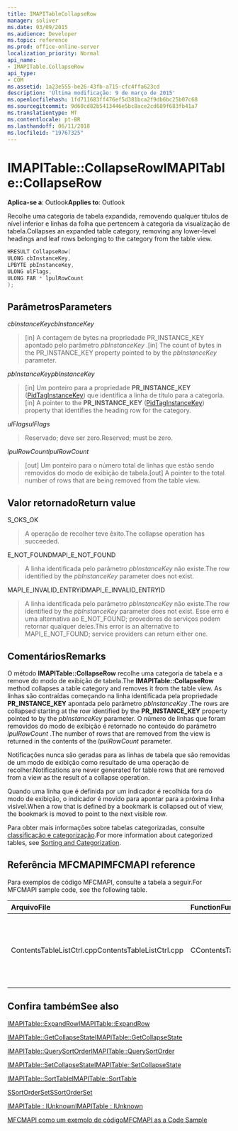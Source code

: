 ```yaml
---
title: IMAPITableCollapseRow
manager: soliver
ms.date: 03/09/2015
ms.audience: Developer
ms.topic: reference
ms.prod: office-online-server
localization_priority: Normal
api_name:
- IMAPITable.CollapseRow
api_type:
- COM
ms.assetid: 1a23e555-be26-43fb-a715-cfc4ffa623cd
description: 'Última modificação: 9 de março de 2015'
ms.openlocfilehash: 1fd711683ff476ef5d381bca2f9db6bc25b07c68
ms.sourcegitcommit: 9d60cd82b5413446e5bc8ace2cd689f683fb41a7
ms.translationtype: MT
ms.contentlocale: pt-BR
ms.lasthandoff: 06/11/2018
ms.locfileid: "19767325"
---
```

# <a name="imapitablecollapserow"></a><span data-ttu-id="e2ffe-103">IMAPITable::CollapseRow</span><span class="sxs-lookup"><span data-stu-id="e2ffe-103">IMAPITable::CollapseRow</span></span>

  
  
<span data-ttu-id="e2ffe-104">**Aplica-se a**: Outlook</span><span class="sxs-lookup"><span data-stu-id="e2ffe-104">**Applies to**: Outlook</span></span> 
  
<span data-ttu-id="e2ffe-105">Recolhe uma categoria de tabela expandida, removendo qualquer títulos de nível inferior e linhas da folha que pertencem à categoria da visualização de tabela.</span><span class="sxs-lookup"><span data-stu-id="e2ffe-105">Collapses an expanded table category, removing any lower-level headings and leaf rows belonging to the category from the table view.</span></span>
  
```cpp
HRESULT CollapseRow(
ULONG cbInstanceKey,
LPBYTE pbInstanceKey,
ULONG ulFlags,
ULONG FAR * lpulRowCount
);
```

## <a name="parameters"></a><span data-ttu-id="e2ffe-106">Parâmetros</span><span class="sxs-lookup"><span data-stu-id="e2ffe-106">Parameters</span></span>

 <span data-ttu-id="e2ffe-107">_cbInstanceKey_</span><span class="sxs-lookup"><span data-stu-id="e2ffe-107">_cbInstanceKey_</span></span>
  
> <span data-ttu-id="e2ffe-108">[in] A contagem de bytes na propriedade PR_INSTANCE_KEY apontado pelo parâmetro _pbInstanceKey_ .</span><span class="sxs-lookup"><span data-stu-id="e2ffe-108">[in] The count of bytes in the PR_INSTANCE_KEY property pointed to by the  _pbInstanceKey_ parameter.</span></span> 
    
 <span data-ttu-id="e2ffe-109">_pbInstanceKey_</span><span class="sxs-lookup"><span data-stu-id="e2ffe-109">_pbInstanceKey_</span></span>
  
> <span data-ttu-id="e2ffe-110">[in] Um ponteiro para a propriedade **PR_INSTANCE_KEY** ([PidTagInstanceKey](pidtaginstancekey-canonical-property.md)) que identifica a linha de título para a categoria.</span><span class="sxs-lookup"><span data-stu-id="e2ffe-110">[in] A pointer to the **PR_INSTANCE_KEY** ([PidTagInstanceKey](pidtaginstancekey-canonical-property.md)) property that identifies the heading row for the category.</span></span> 
    
 <span data-ttu-id="e2ffe-111">_ulFlags_</span><span class="sxs-lookup"><span data-stu-id="e2ffe-111">_ulFlags_</span></span>
  
> <span data-ttu-id="e2ffe-112">Reservado; deve ser zero.</span><span class="sxs-lookup"><span data-stu-id="e2ffe-112">Reserved; must be zero.</span></span>
    
 <span data-ttu-id="e2ffe-113">_lpulRowCount_</span><span class="sxs-lookup"><span data-stu-id="e2ffe-113">_lpulRowCount_</span></span>
  
> <span data-ttu-id="e2ffe-114">[out] Um ponteiro para o número total de linhas que estão sendo removidos do modo de exibição de tabela.</span><span class="sxs-lookup"><span data-stu-id="e2ffe-114">[out] A pointer to the total number of rows that are being removed from the table view.</span></span>
    
## <a name="return-value"></a><span data-ttu-id="e2ffe-115">Valor retornado</span><span class="sxs-lookup"><span data-stu-id="e2ffe-115">Return value</span></span>

<span data-ttu-id="e2ffe-116">S_OK</span><span class="sxs-lookup"><span data-stu-id="e2ffe-116">S_OK</span></span> 
  
> <span data-ttu-id="e2ffe-117">A operação de recolher teve êxito.</span><span class="sxs-lookup"><span data-stu-id="e2ffe-117">The collapse operation has succeeded.</span></span>
    
<span data-ttu-id="e2ffe-118">E_NOT_FOUND</span><span class="sxs-lookup"><span data-stu-id="e2ffe-118">MAPI_E_NOT_FOUND</span></span> 
  
> <span data-ttu-id="e2ffe-119">A linha identificada pelo parâmetro _pbInstanceKey_ não existe.</span><span class="sxs-lookup"><span data-stu-id="e2ffe-119">The row identified by the  _pbInstanceKey_ parameter does not exist.</span></span> 
    
<span data-ttu-id="e2ffe-120">MAPI_E_INVALID_ENTRYID</span><span class="sxs-lookup"><span data-stu-id="e2ffe-120">MAPI_E_INVALID_ENTRYID</span></span> 
  
> <span data-ttu-id="e2ffe-121">A linha identificada pelo parâmetro _pbInstanceKey_ não existe.</span><span class="sxs-lookup"><span data-stu-id="e2ffe-121">The row identified by the  _pbInstanceKey_ parameter does not exist.</span></span> <span data-ttu-id="e2ffe-122">Esse erro é uma alternativa ao E_NOT_FOUND; provedores de serviços podem retornar qualquer deles.</span><span class="sxs-lookup"><span data-stu-id="e2ffe-122">This error is an alternative to MAPI_E_NOT_FOUND; service providers can return either one.</span></span> 
    
## <a name="remarks"></a><span data-ttu-id="e2ffe-123">Comentários</span><span class="sxs-lookup"><span data-stu-id="e2ffe-123">Remarks</span></span>

<span data-ttu-id="e2ffe-124">O método **IMAPITable::CollapseRow** recolhe uma categoria de tabela e a remove do modo de exibição de tabela.</span><span class="sxs-lookup"><span data-stu-id="e2ffe-124">The **IMAPITable::CollapseRow** method collapses a table category and removes it from the table view.</span></span> <span data-ttu-id="e2ffe-125">As linhas são contraídas começando na linha identificada pela propriedade **PR_INSTANCE_KEY** apontada pelo parâmetro _pbInstanceKey_ .</span><span class="sxs-lookup"><span data-stu-id="e2ffe-125">The rows are collapsed starting at the row identified by the **PR_INSTANCE_KEY** property pointed to by the  _pbInstanceKey_ parameter.</span></span> <span data-ttu-id="e2ffe-126">O número de linhas que foram removidos do modo de exibição é retornado no conteúdo do parâmetro _lpulRowCount_ .</span><span class="sxs-lookup"><span data-stu-id="e2ffe-126">The number of rows that are removed from the view is returned in the contents of the  _lpulRowCount_ parameter.</span></span> 
  
<span data-ttu-id="e2ffe-127">Notificações nunca são geradas para as linhas de tabela que são removidas de um modo de exibição como resultado de uma operação de recolher.</span><span class="sxs-lookup"><span data-stu-id="e2ffe-127">Notifications are never generated for table rows that are removed from a view as the result of a collapse operation.</span></span> 
  
<span data-ttu-id="e2ffe-128">Quando uma linha que é definida por um indicador é recolhida fora do modo de exibição, o indicador é movido para apontar para a próxima linha visível.</span><span class="sxs-lookup"><span data-stu-id="e2ffe-128">When a row that is defined by a bookmark is collapsed out of view, the bookmark is moved to point to the next visible row.</span></span> 
  
<span data-ttu-id="e2ffe-129">Para obter mais informações sobre tabelas categorizadas, consulte [classificação e categorização](sorting-and-categorization.md).</span><span class="sxs-lookup"><span data-stu-id="e2ffe-129">For more information about categorized tables, see [Sorting and Categorization](sorting-and-categorization.md).</span></span>
  
## <a name="mfcmapi-reference"></a><span data-ttu-id="e2ffe-130">Referência MFCMAPI</span><span class="sxs-lookup"><span data-stu-id="e2ffe-130">MFCMAPI reference</span></span>

<span data-ttu-id="e2ffe-131">Para exemplos de código MFCMAPI, consulte a tabela a seguir.</span><span class="sxs-lookup"><span data-stu-id="e2ffe-131">For MFCMAPI sample code, see the following table.</span></span>
  
|<span data-ttu-id="e2ffe-132">**Arquivo**</span><span class="sxs-lookup"><span data-stu-id="e2ffe-132">**File**</span></span>|<span data-ttu-id="e2ffe-133">**Function**</span><span class="sxs-lookup"><span data-stu-id="e2ffe-133">**Function**</span></span>|<span data-ttu-id="e2ffe-134">**Comment**</span><span class="sxs-lookup"><span data-stu-id="e2ffe-134">**Comment**</span></span>|
|:-----|:-----|:-----|
|<span data-ttu-id="e2ffe-135">ContentsTableListCtrl.cpp</span><span class="sxs-lookup"><span data-stu-id="e2ffe-135">ContentsTableListCtrl.cpp</span></span>  <br/> |<span data-ttu-id="e2ffe-136">CContentsTableListCtrl::DoExpandCollapse</span><span class="sxs-lookup"><span data-stu-id="e2ffe-136">CContentsTableListCtrl::DoExpandCollapse</span></span>  <br/> |<span data-ttu-id="e2ffe-137">MFCMAPI usa o método **IMAPITable::CollapseRow** para recolher uma categoria de tabela.</span><span class="sxs-lookup"><span data-stu-id="e2ffe-137">MFCMAPI uses the **IMAPITable::CollapseRow** method to collapse a table category.</span></span>  <br/> |
   
## <a name="see-also"></a><span data-ttu-id="e2ffe-138">Confira também</span><span class="sxs-lookup"><span data-stu-id="e2ffe-138">See also</span></span>



[<span data-ttu-id="e2ffe-139">IMAPITable::ExpandRow</span><span class="sxs-lookup"><span data-stu-id="e2ffe-139">IMAPITable::ExpandRow</span></span>](imapitable-expandrow.md)
  
[<span data-ttu-id="e2ffe-140">IMAPITable::GetCollapseState</span><span class="sxs-lookup"><span data-stu-id="e2ffe-140">IMAPITable::GetCollapseState</span></span>](imapitable-getcollapsestate.md)
  
[<span data-ttu-id="e2ffe-141">IMAPITable::QuerySortOrder</span><span class="sxs-lookup"><span data-stu-id="e2ffe-141">IMAPITable::QuerySortOrder</span></span>](imapitable-querysortorder.md)
  
[<span data-ttu-id="e2ffe-142">IMAPITable::SetCollapseState</span><span class="sxs-lookup"><span data-stu-id="e2ffe-142">IMAPITable::SetCollapseState</span></span>](imapitable-setcollapsestate.md)
  
[<span data-ttu-id="e2ffe-143">IMAPITable::SortTable</span><span class="sxs-lookup"><span data-stu-id="e2ffe-143">IMAPITable::SortTable</span></span>](imapitable-sorttable.md)
  
[<span data-ttu-id="e2ffe-144">SSortOrderSet</span><span class="sxs-lookup"><span data-stu-id="e2ffe-144">SSortOrderSet</span></span>](ssortorderset.md)
  
[<span data-ttu-id="e2ffe-145">IMAPITable : IUnknown</span><span class="sxs-lookup"><span data-stu-id="e2ffe-145">IMAPITable : IUnknown</span></span>](imapitableiunknown.md)


[<span data-ttu-id="e2ffe-146">MFCMAPI como um exemplo de código</span><span class="sxs-lookup"><span data-stu-id="e2ffe-146">MFCMAPI as a Code Sample</span></span>](mfcmapi-as-a-code-sample.md)


